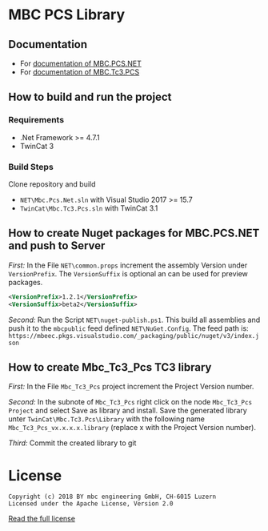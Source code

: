 # MBC PCS Library

## Documentation
- For [documentation of MBC.PCS.NET](NET/docs/index.md)
- For [documentation of MBC.Tc3.PCS](TwinCat\Mbc.Tc3.Pcs\Mbc_Tc3_Pcs\docs\Readme.md)

## How to build and run the project
### Requirements
- .Net Framework >= 4.7.1
- TwinCat 3

### Build Steps
Clone repository and build 
- `NET\Mbc.Pcs.Net.sln` with Visual Studio 2017 >= 15.7
- `TwinCat\Mbc.Tc3.Pcs.sln` with TwinCat 3.1

## How to create Nuget packages for MBC.PCS.NET and push to Server

_First:_ In the File `NET\common.props` increment the assembly Version under `VersionPrefix`. The `VersionSuffix` is optional an can be used for preview packages.
```xml
<VersionPrefix>1.2.1</VersionPrefix>
<VersionSuffix>beta2</VersionSuffix>
```

_Second:_ Run the Script `NET\nuget-publish.ps1`. This build all assemblies and push it to the `mbcpublic` feed defined `NET\NuGet.Config`. The feed path is: `https://mbeec.pkgs.visualstudio.com/_packaging/public/nuget/v3/index.json`

## How to create Mbc_Tc3_Pcs  TC3 library
_First:_ In the File `Mbc_Tc3_Pcs` project increment the Project Version number.

_Second:_ In the subnote of `Mbc_Tc3_Pcs` right click on the node `Mbc_Tc3_Pcs Project` and select Save as library and install. Save the generated library unter `TwinCat\Mbc.Tc3.Pcs\Library` with the following name `Mbc_Tc3_Pcs_vx.x.x.x.library` (replace x with the Project Version number).

_Third:_ Commit the created library to git 

# License
    Copyright (c) 2018 BY mbc engineering GmbH, CH-6015 Luzern
    Licensed under the Apache License, Version 2.0

[Read the full license](https://www.apache.org/licenses/LICENSE-2.0)